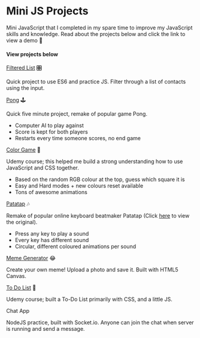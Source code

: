 # Mini JS Projects

Mini JavaScript that I completed in my spare time to improve my JavaScript skills and knowledge. Read about the projects below and click the link to view a demo 👀

#### View projects below
[Filtered List](https://mitul-s.github.io/mini-projects/filterlist) 🎛️

Quick project to use ES6 and practice JS. Filter through a list of contacts using the input.


[Pong](https://mitul-s.github.io/mini-projects/pong) 🕹

Quick five minute project, remake of popular game Pong.
* Computer AI to play against
* Score is kept for both players
* Restarts every time someone scores, no end game

[Color Game](https://mitul-s.github.io/mini-projects/Color%20Game) 🎨

Udemy course; this helped me build a strong understanding how to use JavaScript and CSS together. 
* Based on the random RGB colour at the top, guess which square it is
* Easy and Hard modes +  new colours reset available
* Tons of awesome animations

[Patatap](https://mitul-s.github.io/mini-projects/PatatapClone) 🎶

Remake of popular online keyboard beatmaker Patatap (Click [here](https://patatap.com) to view the original).
* Press any key to play a sound
* Every key has different sound
* Circular, different coloured animations per sound

[Meme Generator](https://mitul-s.github.io/mini-projects/memeGenerator) 😂

Create your own meme! Upload a photo and save it. Built with HTML5 Canvas.

[To Do List](https://mitul-s.github.io/mini-projects/ToDoList) 📝

Udemy course; built a To-Do List primarily with CSS, and a little JS. 

Chat App

NodeJS practice, built with Socket.io. Anyone can join the chat when server is running and send a message.